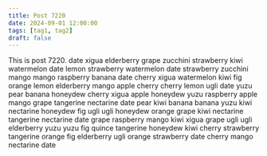 ```yaml
---
title: Post 7220
date: 2024-09-01 12:00:00
tags: [tag1, tag2]
draft: false
---
```

This is post 7220.
date
xigua
elderberry
grape
zucchini
strawberry
kiwi
watermelon
date
lemon
strawberry
watermelon
date
strawberry
zucchini
mango
mango
raspberry
banana
date
cherry
xigua
watermelon
kiwi
fig
orange
lemon
elderberry
mango
apple
cherry
cherry
lemon
ugli
date
yuzu
pear
banana
honeydew
cherry
xigua
apple
honeydew
yuzu
raspberry
apple
mango
grape
tangerine
nectarine
date
pear
kiwi
banana
banana
yuzu
kiwi
nectarine
honeydew
fig
ugli
ugli
honeydew
orange
grape
kiwi
nectarine
tangerine
nectarine
date
grape
raspberry
mango
kiwi
xigua
grape
ugli
ugli
elderberry
yuzu
yuzu
fig
quince
tangerine
honeydew
kiwi
cherry
strawberry
tangerine
orange
fig
elderberry
ugli
orange
strawberry
date
cherry
mango
nectarine
date
